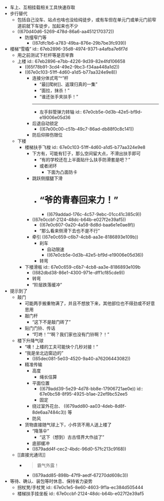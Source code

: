 - 车上、互相挂载相关工具快速存取
- 步行替代
	- 包括自己没车、站点也啥也没给纯徒步，或有车但在单元门或单元门前窄道前就下车徒步，加起来也不少
	- ((670d40d6-5269-478d-86a6-aa4512170372))
		- 防撞窄门等
			- ((67dfc1b6-a783-49ba-876e-29b7be3fc939))
- 楼梯“雪橇”
  id:: 67eb2896-35d8-4974-9371-a4afba7e6f7d
	- 用之前测试下栏杆等是否牢靠
	- 上楼
	  id:: 67eb2896-e7bb-4226-9d39-82e4fd106658
		- ((65f78b91-3cd4-49e2-9bc3-f34aa448a1d2))
		- ((67e0c103-51ff-4d60-a1d5-b77aa324e9e8))
			- 连接分体式弯“^”杆
				- “最[[爬树]]、返璞归真的一集”
				- “面拉，抹杀！”
				- “谁还张手夹扶手！”
				- ---
				- 左手斜管弹力转轴
				  id:: 67e0cb5e-0d3b-42e5-bf9d-e19006e05d36
			- 后退自动锁定
				- ((67e00c00-c51b-49c7-86ad-db88f0c8c141))
			- 防后仰摔伤限位
	- 下楼
		- 楼梯扶手飞梭
		  id:: 67e0c103-51ff-4d60-a1d5-b77aa324e9e8
			- 下方有，可能有钉子，那么空间留大点，不滑出扶手即可
				- “有的学校还在上半面贴什么扶手防滑套是吧？”
				- 或者闭环
					- 下面为凸面防卡
			- 跳跃侧摆腿下滑
				- # “爷的青春回来力！”
					- ((679addad-176c-4c57-9ebc-01cc41c385c9))
			- ((67e0ccbf-2124-48dc-b64b-e027f2e39af5))
				- ((67e0c607-0a20-4a58-8d8d-baa6e1e0ae8f))
				- “那么看来侧滑下去也不是不行”
			- 牵引 ((67e0c659-c6b7-4cb8-aa3e-8186893e109b))
				- 刹车
					- 自动限速
					- ((67e0cb5e-0d3b-42e5-bf9d-e19006e05d36))
				- 转弯
		- 下楼滑板
		  id:: 67e0c659-c6b7-4cb8-aa3e-8186893e109b
			- ((682dbd38-86e1-4300-971e-dff1cf85cde9))
			- 转弯
			- “阶层跌落缓冲”
- 提示到了
	- 敲门
		- 可能两手搬重物满了，并且不想放下来，其他部位也不得劲或不好意思用
		- 敲门杆
			- “这下不是敲门砖了”
		- 贴门门铃、传话
			- “叮咚！”“啊？我们家也没有门铃啊？！”
	- 楼下升降气球
		- “噢！上楼的工夫可能快个几秒对接！”
		- “我是坐北边窗边的”
			- ((65dec081-5e03-4520-9a40-a76206443082))
		- 精准传输
			- 高度
				- 绳长估算
			- 平面位置
				- ((679add39-5e29-4d78-bb8e-17906721ae0e))
				  id:: 67e0bc58-8f95-4925-b1ae-22ef9bc52ee5
				- 固定
			- 绕过室外花台、 ((679add80-aa03-4deb-8d8f-8de6aa7484c3)) 等
			- 防风
		- 货物直接随气球上下，小件货不用人送上楼了
			- “降落伞”
				- “这下（想到）古古怪界大作战了”
			- 底部缓冲
			- ((679add4f-cec2-4bdc-96d0-57fc213c9168))
	- [[直接光通讯]]
		- >霸气外露！
			- ((679add85-898b-47f9-aedf-67270dd608c3))
- 等待、确认、装包等时休息、保持省力姿势
	- 拐杖凳/手杖凳
	  id:: 67e0c1e5-8e60-4603-9f1a-ec384d505444
	- 楼梯扶手挂坐板
	  id:: 67e0ccbf-2124-48dc-b64b-e027f2e39af5